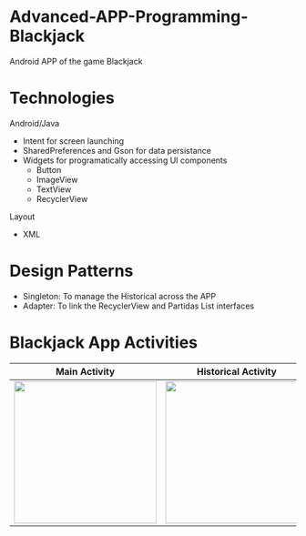 # Advanced-APP-Programming-Blackjack
Android APP of the game Blackjack

# Technologies
Android/Java
* Intent for screen launching
* SharedPreferences and Gson for data persistance
* Widgets for programatically accessing UI components
    * Button
    * ImageView
    * TextView
    * RecyclerView

Layout
* XML

# Design Patterns
* Singleton: To manage the Historical across the APP
* Adapter: To link the RecyclerView and Partidas List interfaces

# Blackjack App Activities
|Main Activity|Historical Activity|
|:-:|:-:|
|<img src="https://github.com/grimloc-aduque/Android-Blackjack/blob/master/git_images/main_activity.png" style="width:250px;"/>|<img src="https://github.com/grimloc-aduque/Android-Blackjack/blob/master/git_images/historico_activity.png" style="width:250px;"/>|
